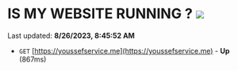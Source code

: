 # IS MY WEBSITE RUNNING ? [![](https://img.shields.io/static/v1?label=Sponsor&message=%E2%9D%A4&logo=GitHub&color=%23fe8e86)](https://github.com/sponsors/<username>)

Last updated: **8/26/2023, 8:45:52 AM**

- `GET` [https://youssefservice.me](https://youssefservice.me) - **Up** (867ms)
